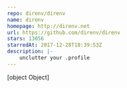 ```yaml
---
repo: direnv/direnv
name: direnv
homepage: http://direnv.net
url: https://github.com/direnv/direnv
stars: 13056
starredAt: 2017-12-28T18:39:53Z
description: |-
    unclutter your .profile
---
```


[object Object]

